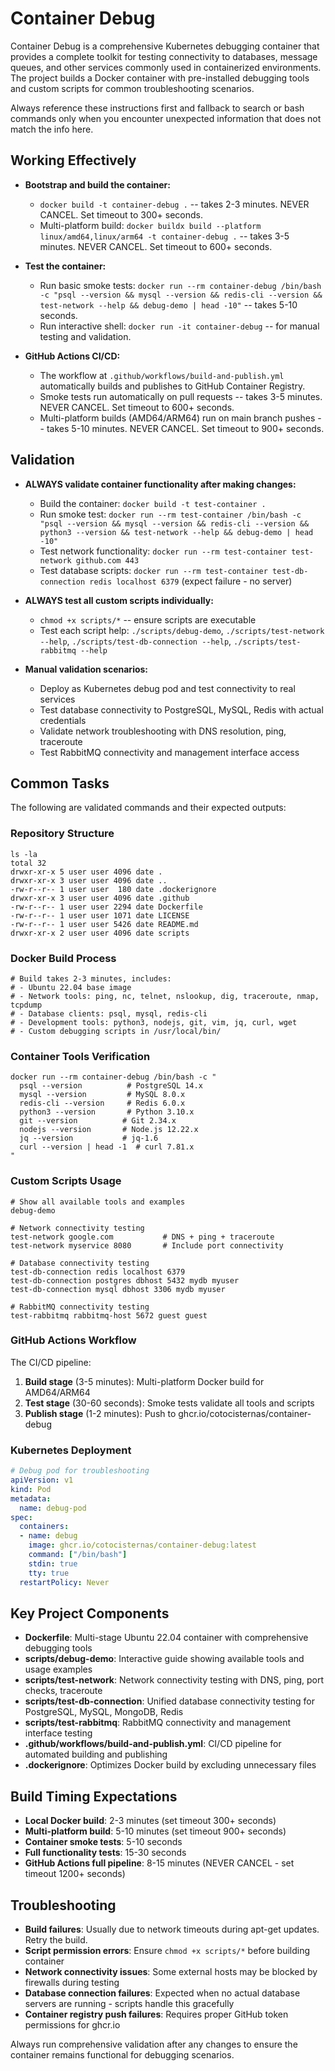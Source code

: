 # Container Debug

Container Debug is a comprehensive Kubernetes debugging container that provides a complete toolkit for testing connectivity to databases, message queues, and other services commonly used in containerized environments. The project builds a Docker container with pre-installed debugging tools and custom scripts for common troubleshooting scenarios.

Always reference these instructions first and fallback to search or bash commands only when you encounter unexpected information that does not match the info here.

## Working Effectively

- **Bootstrap and build the container:**
  - `docker build -t container-debug .` -- takes 2-3 minutes. NEVER CANCEL. Set timeout to 300+ seconds.
  - Multi-platform build: `docker buildx build --platform linux/amd64,linux/arm64 -t container-debug .` -- takes 3-5 minutes. NEVER CANCEL. Set timeout to 600+ seconds.
  
- **Test the container:**
  - Run basic smoke tests: `docker run --rm container-debug /bin/bash -c "psql --version && mysql --version && redis-cli --version && test-network --help && debug-demo | head -10"` -- takes 5-10 seconds.
  - Run interactive shell: `docker run -it container-debug` -- for manual testing and validation.

- **GitHub Actions CI/CD:**
  - The workflow at `.github/workflows/build-and-publish.yml` automatically builds and publishes to GitHub Container Registry.
  - Smoke tests run automatically on pull requests -- takes 3-5 minutes. NEVER CANCEL. Set timeout to 600+ seconds.
  - Multi-platform builds (AMD64/ARM64) run on main branch pushes -- takes 5-10 minutes. NEVER CANCEL. Set timeout to 900+ seconds.

## Validation

- **ALWAYS validate container functionality after making changes:**
  - Build the container: `docker build -t test-container .`
  - Run smoke test: `docker run --rm test-container /bin/bash -c "psql --version && mysql --version && redis-cli --version && python3 --version && test-network --help && debug-demo | head -10"`
  - Test network functionality: `docker run --rm test-container test-network github.com 443`
  - Test database scripts: `docker run --rm test-container test-db-connection redis localhost 6379` (expect failure - no server)

- **ALWAYS test all custom scripts individually:**
  - `chmod +x scripts/*` -- ensure scripts are executable
  - Test each script help: `./scripts/debug-demo`, `./scripts/test-network --help`, `./scripts/test-db-connection --help`, `./scripts/test-rabbitmq --help`

- **Manual validation scenarios:**
  - Deploy as Kubernetes debug pod and test connectivity to real services
  - Test database connectivity to PostgreSQL, MySQL, Redis with actual credentials
  - Validate network troubleshooting with DNS resolution, ping, traceroute
  - Test RabbitMQ connectivity and management interface access

## Common Tasks

The following are validated commands and their expected outputs:

### Repository Structure
```
ls -la
total 32
drwxr-xr-x 5 user user 4096 date .
drwxr-xr-x 3 user user 4096 date ..
-rw-r--r-- 1 user user  180 date .dockerignore
drwxr-xr-x 3 user user 4096 date .github
-rw-r--r-- 1 user user 2294 date Dockerfile
-rw-r--r-- 1 user user 1071 date LICENSE
-rw-r--r-- 1 user user 5426 date README.md
drwxr-xr-x 2 user user 4096 date scripts
```

### Docker Build Process
```
# Build takes 2-3 minutes, includes:
# - Ubuntu 22.04 base image
# - Network tools: ping, nc, telnet, nslookup, dig, traceroute, nmap, tcpdump
# - Database clients: psql, mysql, redis-cli
# - Development tools: python3, nodejs, git, vim, jq, curl, wget
# - Custom debugging scripts in /usr/local/bin/
```

### Container Tools Verification
```
docker run --rm container-debug /bin/bash -c "
  psql --version          # PostgreSQL 14.x
  mysql --version         # MySQL 8.0.x  
  redis-cli --version     # Redis 6.0.x
  python3 --version       # Python 3.10.x
  git --version          # Git 2.34.x
  nodejs --version       # Node.js 12.22.x
  jq --version           # jq-1.6
  curl --version | head -1  # curl 7.81.x
"
```

### Custom Scripts Usage
```
# Show all available tools and examples
debug-demo

# Network connectivity testing
test-network google.com           # DNS + ping + traceroute
test-network myservice 8080       # Include port connectivity

# Database connectivity testing  
test-db-connection redis localhost 6379
test-db-connection postgres dbhost 5432 mydb myuser
test-db-connection mysql dbhost 3306 mydb myuser

# RabbitMQ connectivity testing
test-rabbitmq rabbitmq-host 5672 guest guest
```

### GitHub Actions Workflow
The CI/CD pipeline:
1. **Build stage** (3-5 minutes): Multi-platform Docker build for AMD64/ARM64
2. **Test stage** (30-60 seconds): Smoke tests validate all tools and scripts
3. **Publish stage** (1-2 minutes): Push to ghcr.io/cotocisternas/container-debug

### Kubernetes Deployment
```yaml
# Debug pod for troubleshooting
apiVersion: v1
kind: Pod
metadata:
  name: debug-pod
spec:
  containers:
  - name: debug
    image: ghcr.io/cotocisternas/container-debug:latest
    command: ["/bin/bash"]
    stdin: true
    tty: true
  restartPolicy: Never
```

## Key Project Components

- **Dockerfile**: Multi-stage Ubuntu 22.04 container with comprehensive debugging tools
- **scripts/debug-demo**: Interactive guide showing available tools and usage examples
- **scripts/test-network**: Network connectivity testing with DNS, ping, port checks, traceroute
- **scripts/test-db-connection**: Unified database connectivity testing for PostgreSQL, MySQL, MongoDB, Redis
- **scripts/test-rabbitmq**: RabbitMQ connectivity and management interface testing
- **.github/workflows/build-and-publish.yml**: CI/CD pipeline for automated building and publishing
- **.dockerignore**: Optimizes Docker build by excluding unnecessary files

## Build Timing Expectations

- **Local Docker build**: 2-3 minutes (set timeout 300+ seconds)
- **Multi-platform build**: 5-10 minutes (set timeout 900+ seconds)
- **Container smoke tests**: 5-10 seconds
- **Full functionality tests**: 15-30 seconds
- **GitHub Actions full pipeline**: 8-15 minutes (NEVER CANCEL - set timeout 1200+ seconds)

## Troubleshooting

- **Build failures**: Usually due to network timeouts during apt-get updates. Retry the build.
- **Script permission errors**: Ensure `chmod +x scripts/*` before building container
- **Network connectivity issues**: Some external hosts may be blocked by firewalls during testing
- **Database connection failures**: Expected when no actual database servers are running - scripts handle this gracefully
- **Container registry push failures**: Requires proper GitHub token permissions for ghcr.io

Always run comprehensive validation after any changes to ensure the container remains functional for debugging scenarios.